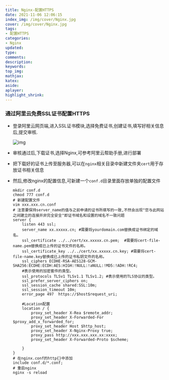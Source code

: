```yaml
---
title: Nginx-配置HTTPS
date: 2021-11-06 12:06:15
index_img: /img/cover/Nginx.jpg
cover: /img/cover/Nginx.jpg
tags:
- 配置HTTPS
categories:
- Nginx
updated:
type:
comments:
description:
keywords:
top_img:
mathjax:
katex:
aside:
aplayer:
highlight_shrink:
---
```


### 通过阿里云免费SSL证书配置HTTPS

* 登录阿里云网页端,进入SSL证书模块,选择免费证书,创建证书,填写好相关信息后,提交审核.

  ![img](https://www.holelin.cn/img/nginx/Nginx%E9%85%8D%E7%BD%AEHTTPS1.png)

* 审核通过后,下载证书,选择Nginx,可参考阿里云帮助手册,进行部署

* 把下载好的证书上传至服务器,可以在`nginx`相关目录中新建文件夹`cert`用于存放证书相关信息

* 然后,修改nginx的配置信息,可新建一个`conf.d`目录里面存放单独的配置文件

  ```
  mkdir conf.d
  chmod 777 conf.d
  # 新建配置文件
  vim xxx.xxx.cn.conf
  # 注意要保持server_name的值与之前申请的证书所填写的一致,不然会出现"您与此网站之间建立的连接并非完全安全"即证书域名和设置的域名不一致问题
  server {
      listen 443 ssl;
      server_name xx.xxxxx.cn; #需要将yourdomain.com替换成证书绑定的域名。
      ssl_certificate ../../cert/xx.xxxxx.cn.pem;  #需要将cert-file-name.pem替换成已上传的证书文件的名称。
      ssl_certificate_key ../../cert/xx.xxxxx.cn.key; #需要将cert-file-name.key替换成已上传的证书私钥文件的名称。
      ssl_ciphers ECDHE-RSA-AES128-GCM-SHA256:ECDHE:ECDH:AES:HIGH:!NULL:!aNULL:!MD5:!ADH:!RC4;
      #表示使用的加密套件的类型。
      ssl_protocols TLSv1 TLSv1.1 TLSv1.2; #表示使用的TLS协议的类型。
      ssl_prefer_server_ciphers on;
      ssl_session_cache shared:SSL:10m;
      ssl_session_timeout 10m;
      error_page 497  https://$host$request_uri;
  
      #Location配置
      location / {
          proxy_set_header X-Rea $remote_addr;
          proxy_set_header X-Forwarded-For $proxy_add_x_forwarded_for;
          proxy_set_header Host $http_host;
          proxy_set_header X-Nginx-Proxy true;
          proxy_pass http://xxx.xxx.xxx.xx:xxxx;
          proxy_set_header X-Forwarded-Proto $scheme;
  
      }
  }
  # 在nginx.conf的http{}中添加
  include conf.d/*.conf;
  # 重启nginx
  nginx -s reload
  ```

  
